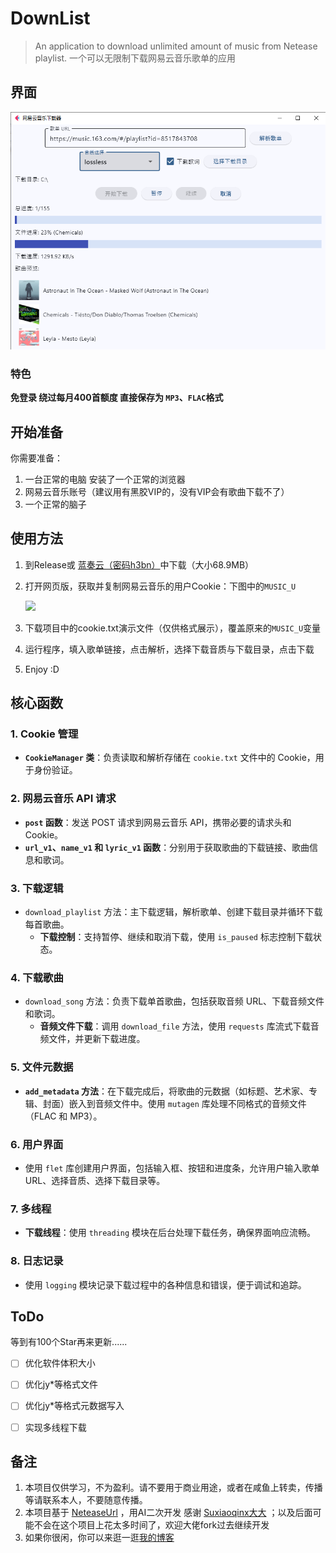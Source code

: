 # DownList
 
 
> An application to download unlimited amount of music from Netease playlist.
> 一个可以无限制下载网易云音乐歌单的应用
 

## 界面

![](assets/display.png)

### 特色

**免登录 绕过每月400首额度 直接保存为 `MP3`、`FLAC`格式**

## 开始准备

你需要准备：

1. 一台正常的电脑 安装了一个正常的浏览器
2. 网易云音乐账号（建议用有黑胶VIP的，没有VIP会有歌曲下载不了）
3. 一个正常的脑子

## 使用方法

1. 到Release或 [蓝奏云（密码h3bn）](https://xia-jing.lanzoup.com/iRvGh32mio8d)中下载（大小68.9MB）

2. 打开网页版，获取并复制网易云音乐的用户Cookie：下图中的`MUSIC_U`

   ![](assets/cookie.png)

3. 下载项目中的cookie.txt演示文件（仅供格式展示），覆盖原来的`MUSIC_U`变量

4. 运行程序，填入歌单链接，点击解析，选择下载音质与下载目录，点击下载

5. Enjoy :D



## 核心函数

### 1. **Cookie 管理**

- **`CookieManager` 类**：负责读取和解析存储在 `cookie.txt` 文件中的 Cookie，用于身份验证。

### 2. **网易云音乐 API 请求**

- **`post` 函数**：发送 POST 请求到网易云音乐 API，携带必要的请求头和 Cookie。
- **`url_v1`、`name_v1` 和 `lyric_v1` 函数**：分别用于获取歌曲的下载链接、歌曲信息和歌词。

### 3. **下载逻辑**

- `download_playlist` 方法：主下载逻辑，解析歌单、创建下载目录并循环下载每首歌曲。
  - **下载控制**：支持暂停、继续和取消下载，使用 `is_paused` 标志控制下载状态。

### 4. **下载歌曲**

- `download_song` 方法：负责下载单首歌曲，包括获取音频 URL、下载音频文件和歌词。
  - **音频文件下载**：调用 `download_file` 方法，使用 `requests` 库流式下载音频文件，并更新下载进度。

### 5. **文件元数据**

- **`add_metadata` 方法**：在下载完成后，将歌曲的元数据（如标题、艺术家、专辑、封面）嵌入到音频文件中。使用 `mutagen` 库处理不同格式的音频文件（FLAC 和 MP3）。

### 6. **用户界面**

- 使用 `flet` 库创建用户界面，包括输入框、按钮和进度条，允许用户输入歌单 URL、选择音质、选择下载目录等。

### 7. **多线程**

- **下载线程**：使用 `threading` 模块在后台处理下载任务，确保界面响应流畅。

### 8. **日志记录**

- 使用 `logging` 模块记录下载过程中的各种信息和错误，便于调试和追踪。



## ToDo

等到有100个Star再来更新......

- [ ] 优化软件体积大小
- [ ] 优化jy*等格式文件
- [ ] 优化jy*等格式元数据写入
- [ ] 实现多线程下载



## 备注

1. 本项目仅供学习，不为盈利。请不要用于商业用途，或者在咸鱼上转卖，传播等请联系本人，不要随意传播。
2. 本项目基于 [NeteaseUrl](https://github.com/Suxiaoqinx/Netease_url) ，用AI二次开发 感谢 [Suxiaoqinx大大](https://github.com/Suxiaoqinx) ；以及后面可能不会在这个项目上花太多时间了，欢迎大佬fork过去继续开发
3. 如果你很闲，你可以来逛一逛[我的博客](https://xia.shfu.cn/)
